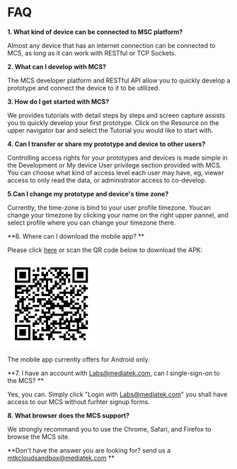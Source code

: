 # FAQ

**1. What kind of device can be connected to MSC platform?**

Almost any device that has an internet connection can be connected to MCS, as long as it can work with RESTful or TCP Sockets.

**2. What can I develop with MCS?**

The MCS developer platform and RESTful API allow you to quickly develop a prototype and connect the device to it to be utilized.

**3. How do I get started with MCS?**

We provides tutorials with detail steps by steps and screen capture assists you to quickly develop your first prototype. Click on the Resource on the upper navigator bar and select the Tutorial you would like to start with.

**4. Can I transfer or share my prototype and device to other users?**

Controlling access rights for your prototypes and devices is made simple in the Development or My device User privilege section provided with MCS. You can choose what kind of access level each user may have, eg, viewer access to only read the data, or administrator access to co-develop.

**5.Can I change my prototype and device's time zone?**

Currently, the time-zone is bind to your user profile timezone. Youcan change your timezone by clicking your name on the right upper pannel, and select profile where you can change your timezone there.

**6. Where can I download the mobile app? **

Please click [here](https://play.google.com/store/apps/details?id=com.mediatek.iotcloud) or scan the QR code below to download the APK:

![](../images/Mobile_application/img_mobileapplication_00.png)

The mobile app currently offers for Android only.

**7. I have an account with Labs@mediatek.com, can I single-sign-on to the MCS? **

Yes, you can. Simply click "Login with Labs@mediatek.com" you shall have access to our MCS without furhter signup forms.


**8. What browser does the MCS support?**

We strongly recommand you to use the Chrome, Safari, and Firefox to browse the MCS site.




**Don't have the answer you are looking for? send us a <mtkcloudsandbox@mediatek.com> **
